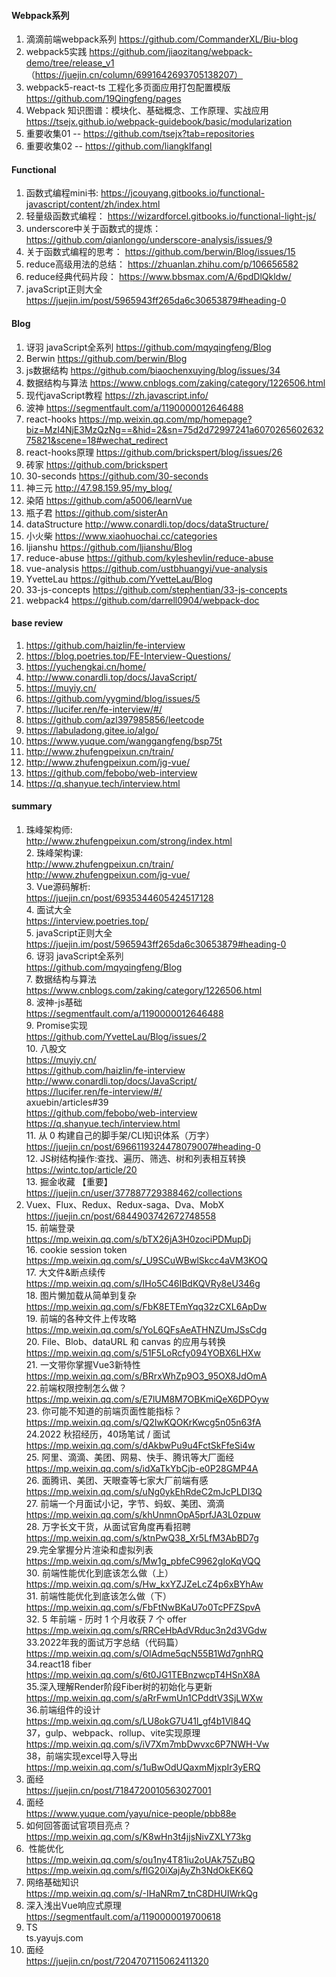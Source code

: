 #### Webpack系列
1. 滴滴前端webpack系列 https://github.com/CommanderXL/Biu-blog
2. webpack5实践 https://github.com/jiaozitang/webpack-demo/tree/release_v1
   （https://juejin.cn/column/6991642693705138207）
3. webpack5-react-ts 工程化多页面应用打包配置模版
   https://github.com/19Qingfeng/pages
4. Webpack 知识图谱：模块化、基础概念、工作原理、实战应用
   https://tsejx.github.io/webpack-guidebook/basic/modularization
5. 重要收集01 -- https://github.com/tsejx?tab=repositories
6. 重要收集02 -- https://github.com/liangklfangl


   
#### Functional

1. 函数式编程mini书: https://jcouyang.gitbooks.io/functional-javascript/content/zh/index.html
2. 轻量级函数式编程： https://wizardforcel.gitbooks.io/functional-light-js/
3. underscore中关于函数式的提炼： https://github.com/qianlongo/underscore-analysis/issues/9
4. 关于函数式编程的思考： https://github.com/berwin/Blog/issues/15
5. reduce高级用法的总结： https://zhuanlan.zhihu.com/p/106656582
6. reduce经典代码片段： https://www.bbsmax.com/A/6pdDlQkldw/
7. javaScript正则大全 https://juejin.im/post/5965943ff265da6c30653879#heading-0


#### Blog
1. 讶羽 javaScript全系列 https://github.com/mqyqingfeng/Blog
2. Berwin https://github.com/berwin/Blog
3. js数据结构 https://github.com/biaochenxuying/blog/issues/34
4. 数据结构与算法 https://www.cnblogs.com/zaking/category/1226506.html
5. 现代javaScript教程 https://zh.javascript.info/
6. 波神 https://segmentfault.com/a/1190000012646488
7. react-hooks https://mp.weixin.qq.com/mp/homepage?biz=MzI4NjE3MzQzNg==&hid=2&sn=75d2d72997241a607026560263275821&scene=18#wechat_redirect
8. react-hooks原理 https://github.com/brickspert/blog/issues/26
9. 砖家 https://github.com/brickspert
10. 30-seconds https://github.com/30-seconds
11. 神三元 http://47.98.159.95/my_blog/
12. 染陌 https://github.com/a5006/learnVue
13. 瓶子君 https://github.com/sisterAn
14. dataStructure http://www.conardli.top/docs/dataStructure/
15. 小火柴 https://www.xiaohuochai.cc/categories
16. ljianshu https://github.com/ljianshu/Blog
17. reduce-abuse https://github.com/kyleshevlin/reduce-abuse
18. vue-analysis https://github.com/ustbhuangyi/vue-analysis
19. YvetteLau https://github.com/YvetteLau/Blog
20. 33-js-concepts https://github.com/stephentian/33-js-concepts
21. webpack4 https://github.com/darrell0904/webpack-doc

#### base review
1. https://github.com/haizlin/fe-interview
2. https://blog.poetries.top/FE-Interview-Questions/
3. https://yuchengkai.cn/home/
4. http://www.conardli.top/docs/JavaScript/
5. https://muyiy.cn/
6. https://github.com/yygmind/blog/issues/5
7. https://lucifer.ren/fe-interview/#/
8. https://github.com/azl397985856/leetcode
10. https://labuladong.gitee.io/algo/
11. https://www.yuque.com/wanggangfeng/bsp75t
12. http://www.zhufengpeixun.cn/train/
13. http://www.zhufengpeixun.com/jg-vue/
16. https://github.com/febobo/web-interview
18. https://q.shanyue.tech/interview.html

#### summary
1. 珠峰架构师: <br/>
   http://www.zhufengpeixun.com/strong/index.html <br/>
2. 珠峰架构课: <br/>
   http://www.zhufengpeixun.cn/train/ <br/>
   http://www.zhufengpeixun.com/jg-vue/ <br/>
3. Vue源码解析: <br/>
   https://juejin.cn/post/6935344605424517128 <br/>
4. 面试大全 <br/>
   https://interview.poetries.top/<br/>
5. javaScript正则大全 <br/>
   https://juejin.im/post/5965943ff265da6c30653879#heading-0<br/>
6. 讶羽 javaScript全系列 <br/>
   https://github.com/mqyqingfeng/Blog<br/>
7. 数据结构与算法 <br/>
   https://www.cnblogs.com/zaking/category/1226506.html<br/>
8. 波神-js基础<br/>
   https://segmentfault.com/a/1190000012646488<br/>
9. Promise实现<br/>
   https://github.com/YvetteLau/Blog/issues/2<br/>
10. 八股文<br/>
   https://muyiy.cn/<br/>
   https://github.com/haizlin/fe-interview<br/>
   http://www.conardli.top/docs/JavaScript/<br/>
   https://lucifer.ren/fe-interview/#/<br/>
   axuebin/articles#39<br/>
   https://github.com/febobo/web-interview<br/>
   https://q.shanyue.tech/interview.html<br/>
11. 从 0 构建自己的脚手架/CLI知识体系（万字）<br/>
   https://juejin.cn/post/6966119324478079007#heading-0<br/>
12. JS树结构操作:查找、遍历、筛选、树和列表相互转换<br/>
   https://wintc.top/article/20<br/>
13. 掘金收藏 【重要】<br/>
   https://juejin.cn/user/377887729388462/collections<br/>
14. Vuex、Flux、Redux、Redux-saga、Dva、MobX<br/>
   https://juejin.cn/post/6844903742672748558<br/>
15. 前端登录<br/>
   https://mp.weixin.qq.com/s/bTX26jA3H0zociPDMupDj<br/>
16. cookie session token<br/>
   https://mp.weixin.qq.com/s/_U9SCuWBwlSkcc4aVM3KOQ<br/>
17. 大文件&断点续传<br/>
https://mp.weixin.qq.com/s/IHo5C46IBdKQVRy8eU346g<br/>
18. 图片懒加载从简单到复杂<br/>
https://mp.weixin.qq.com/s/FbK8ETEmYqq32zCXL6ApDw<br/>
19. 前端的各种文件上传攻略<br/>
https://mp.weixin.qq.com/s/YoL6QFsAeATHNZUmJSsCdg<br/>
20. File、Blob、dataURL 和 canvas 的应用与转换<br/>
https://mp.weixin.qq.com/s/51F5LoRcfy094YOBX6LHXw<br/>
21. 一文带你掌握Vue3新特性<br/>
https://mp.weixin.qq.com/s/BRrxWhZp9O3_95OX8JdOmA<br/>
22.前端权限控制怎么做？<br/>
https://mp.weixin.qq.com/s/E7lUM8M7OBKmiQeX6DPOyw<br/>
23. 你可能不知道的前端页面性能指标？<br/>
https://mp.weixin.qq.com/s/Q2IwKQOKrKwcg5n05n63fA<br/>
24.2022 秋招经历，40场笔试 / 面试<br/>
https://mp.weixin.qq.com/s/dAkbwPu9u4FctSkFfeSi4w<br/>
25. 阿里、滴滴、美团、网易、快手、腾讯等大厂面经<br/>
https://mp.weixin.qq.com/s/idXaTkYbCjb-e0P28GMP4A<br/>
26. 面腾讯、美团、天眼查等七家大厂前端有感<br/>
https://mp.weixin.qq.com/s/uNg0ykEhRdeC2mJcPLDI3Q<br/>
27. 前端一个月面试小记，字节、蚂蚁、美团、滴滴<br/>
https://mp.weixin.qq.com/s/khUnmnOpA5prfJA3L0zpuw<br/>
28. 万字长文干货，从面试官角度再看招聘<br/>
https://mp.weixin.qq.com/s/ktnPwQ38_Xr5LfM3AbBD7g<br/>
29.完全掌握分片渲染和虚拟列表<br/>
https://mp.weixin.qq.com/s/Mw1g_pbfeC9962gIoKqVQQ<br/>
30. 前端性能优化到底该怎么做（上）<br/>
https://mp.weixin.qq.com/s/Hw_kxYZJZeLcZ4p6xBYhAw<br/>
31. 前端性能优化到底该怎么做（下）<br/>
https://mp.weixin.qq.com/s/FbFtNwBKaU7o0TcPFZSpvA<br/>
32. 5 年前端 - 历时 1 个月收获 7 个 offer<br/>
https://mp.weixin.qq.com/s/RRCeHbAdVRduc3n2d3VGdw<br/>
33.2022年我的面试万字总结（代码篇）<br/>
https://mp.weixin.qq.com/s/OlAdme5qcN55B1Wd7gnhRQ<br/>
34.react18 fiber<br/>
https://mp.weixin.qq.com/s/6t0JG1TEBnzwcpT4HSnX8A<br/>
35.深入理解Render阶段Fiber树的初始化与更新<br/>
https://mp.weixin.qq.com/s/aRrFwmUn1CPddtV3SjLWXw<br/>
36.前端组件的设计<br/>
https://mp.weixin.qq.com/s/LU8okG7U41l_gf4b1Vl84Q<br/>
37，gulp、webpack、rollup、vite实现原理<br/>
https://mp.weixin.qq.com/s/iV7Xm7mbDwvxc6P7NWH-Vw<br/>
38，前端实现excel导入导出<br/>
https://mp.weixin.qq.com/s/1uBwOdUQaxmMjxpIr3yERQ<br/>
39. 面经<br/>
https://juejin.cn/post/7184720010563027001<br/>
40. 面经<br/>
https://www.yuque.com/yayu/nice-people/pbb88e<br/>
41. 如何回答面试官项目亮点？<br/>
https://mp.weixin.qq.com/s/K8wHn3t4jjsNivZXLY73kg<br/>
42.  性能优化 <br/>
https://mp.weixin.qq.com/s/ou1ny4T81iu2oUAk75ZuBQ<br/>
https://mp.weixin.qq.com/s/flG20iXajAyZh3NdOkEK6Q<br/>
43. 网络基础知识<br/>
https://mp.weixin.qq.com/s/-IHaNRm7_tnC8DHUIWrkQg<br/>
44. 深入浅出Vue响应式原理<br/>
https://segmentfault.com/a/1190000019700618<br/>
45. TS<br/>
ts.yayujs.com<br/>
46. 面经 <br/>
https://juejin.cn/post/7204707115062411320


